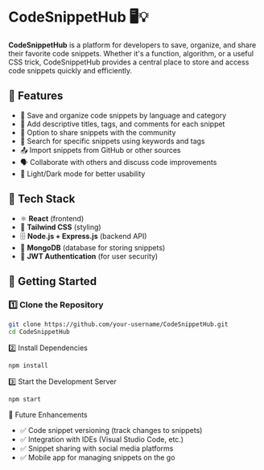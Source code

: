 # CodeSnippetHub 🖥️💡

**CodeSnippetHub** is a platform for developers to save, organize, and share their favorite code snippets. Whether it's a function, algorithm, or a useful CSS trick, CodeSnippetHub provides a central place to store and access code snippets quickly and efficiently.

## 🔹 Features  
- 📂 Save and organize code snippets by language and category  
- 📝 Add descriptive titles, tags, and comments for each snippet  
- 🔄 Option to share snippets with the community  
- 🔎 Search for specific snippets using keywords and tags  
- 📤 Import snippets from GitHub or other sources  
- 🗣️ Collaborate with others and discuss code improvements  
- 🌙 Light/Dark mode for better usability  

## 🔧 Tech Stack  
- ⚛️ **React** (frontend)  
- 🎨 **Tailwind CSS** (styling)  
- 🗄 **Node.js + Express.js** (backend API)  
- 💾 **MongoDB** (database for storing snippets)  
- 🔐 **JWT Authentication** (for user security)  

## 🚀 Getting Started  

### 1️⃣ Clone the Repository  
```bash
git clone https://github.com/your-username/CodeSnippetHub.git  
cd CodeSnippetHub  
```
2️⃣ Install Dependencies
```bash
npm install  
```
3️⃣ Start the Development Server
```bash
npm start  
```
📡 Future Enhancements
- ✅ Code snippet versioning (track changes to snippets)
- ✅ Integration with IDEs (Visual Studio Code, etc.)
- ✅ Snippet sharing with social media platforms
- ✅ Mobile app for managing snippets on the go
